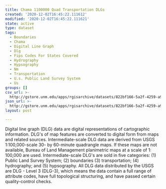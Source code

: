 ```yaml
---
title: Chama 1100000 Quad Transportation DLGs
created: '2020-12-02T16:45:22.111612'
modified: '2020-12-02T16:45:22.111621'
state: active
type: dataset
tags:
  - Boundaries
  - Chama
  - Digital Line Graph
  - Dlg
  - Fips Codes For States Covered
  - Hydrography
  - Hypsography
  - Nm
  - Transportation
  - U.s. Public Land Survey System
  - Us
groups: []
csv_url: >-
  http://gstore.unm.edu/apps/rgisarchive/datasets/822bf166-5a2f-4259-a971-605eacb4f889/tchamashp.derived.csv
json_url: >-
  http://gstore.unm.edu/apps/rgisarchive/datasets/822bf166-5a2f-4259-a971-605eacb4f889/tchamashp.derived.json
layout: post

---
```


Digital line graph (DLG) data are digital representations of
cartographic information. DLG's of map features are
converted to digital form from maps and related sources.
Intermediate-scale DLG data are derived from USGS
1:100,000-scale 30- by 60-minute quadrangle maps. If these
maps are not available, Bureau of Land Management
planimetric maps at a scale of 1: 100,000 are used.
Intermediate-scale DLG's are sold in five categories: (1)
Public Land Survey System; (2) boundaries (3)
transportation; (4) hydrography; and (5) hypsography. All
DLG data distributed by the USGS are DLG - Level 3 (DLG-3),
which means the data contain a full range of attribute
codes, have full topological structuring, and have passed
certain quality-control checks.

